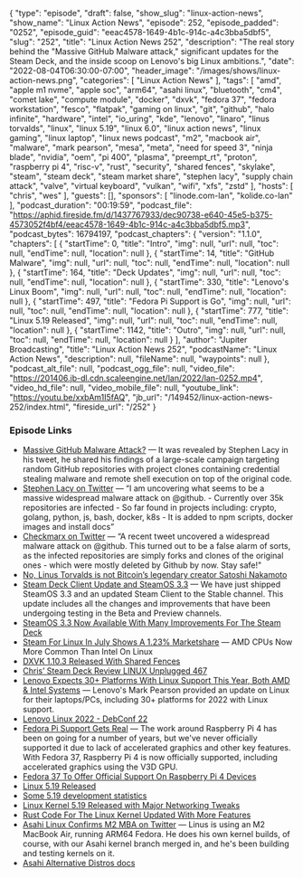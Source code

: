 {
  "type": "episode",
  "draft": false,
  "show_slug": "linux-action-news",
  "show_name": "Linux Action News",
  "episode": 252,
  "episode_padded": "0252",
  "episode_guid": "eeac4578-1649-4b1c-914c-a4c3bba5dbf5",
  "slug": "252",
  "title": "Linux Action News 252",
  "description": "The real story behind the \"Massive GitHub Malware attack,\" significant updates for the Steam Deck, and the inside scoop on Lenovo's big Linux ambitions.",
  "date": "2022-08-04T06:30:00-07:00",
  "header_image": "/images/shows/linux-action-news.png",
  "categories": [
    "Linux Action News"
  ],
  "tags": [
    "amd",
    "apple m1 nvme",
    "apple soc",
    "arm64",
    "asahi linux",
    "bluetooth",
    "cm4",
    "comet lake",
    "compute module",
    "docker",
    "dxvk",
    "fedora 37",
    "fedora workstation",
    "fesco",
    "flatpak",
    "gaming on linux",
    "git",
    "github",
    "halo infinite",
    "hardware",
    "intel",
    "io_uring",
    "kde",
    "lenovo",
    "linaro",
    "linus torvalds",
    "linux",
    "linux 5.19",
    "linux 6.0",
    "linux action news",
    "linux gaming",
    "linux laptop",
    "linux news podcast",
    "m2",
    "macbook air",
    "malware",
    "mark pearson",
    "mesa",
    "meta",
    "need for speed 3",
    "ninja blade",
    "nvidia",
    "oem",
    "pi 400",
    "plasma",
    "preempt_rt",
    "proton",
    "raspberry pi 4",
    "risc-v",
    "rust",
    "security",
    "shared fences",
    "skylake",
    "steam",
    "steam deck",
    "steam market share",
    "stephen lacy",
    "supply chain attack",
    "valve",
    "virtual keyboard",
    "vulkan",
    "wifi",
    "xfs",
    "zstd"
  ],
  "hosts": [
    "chris",
    "wes"
  ],
  "guests": [],
  "sponsors": [
    "linode.com-lan",
    "kolide.co-lan"
  ],
  "podcast_duration": "00:19:59",
  "podcast_file": "https://aphid.fireside.fm/d/1437767933/dec90738-e640-45e5-b375-4573052f4bf4/eeac4578-1649-4b1c-914c-a4c3bba5dbf5.mp3",
  "podcast_bytes": 16794197,
  "podcast_chapters": {
    "version": "1.1.0",
    "chapters": [
      {
        "startTime": 0,
        "title": "Intro",
        "img": null,
        "url": null,
        "toc": null,
        "endTime": null,
        "location": null
      },
      {
        "startTime": 14,
        "title": "GitHub Malware",
        "img": null,
        "url": null,
        "toc": null,
        "endTime": null,
        "location": null
      },
      {
        "startTime": 164,
        "title": "Deck Updates",
        "img": null,
        "url": null,
        "toc": null,
        "endTime": null,
        "location": null
      },
      {
        "startTime": 330,
        "title": "Lenovo's Linux Boom",
        "img": null,
        "url": null,
        "toc": null,
        "endTime": null,
        "location": null
      },
      {
        "startTime": 497,
        "title": "Fedora Pi Support is Go",
        "img": null,
        "url": null,
        "toc": null,
        "endTime": null,
        "location": null
      },
      {
        "startTime": 777,
        "title": "Linux 5.19 Released",
        "img": null,
        "url": null,
        "toc": null,
        "endTime": null,
        "location": null
      },
      {
        "startTime": 1142,
        "title": "Outro",
        "img": null,
        "url": null,
        "toc": null,
        "endTime": null,
        "location": null
      }
    ],
    "author": "Jupiter Broadcasting",
    "title": "Linux Action News 252",
    "podcastName": "Linux Action News",
    "description": null,
    "fileName": null,
    "waypoints": null
  },
  "podcast_alt_file": null,
  "podcast_ogg_file": null,
  "video_file": "https://201406.jb-dl.cdn.scaleengine.net/lan/2022/lan-0252.mp4",
  "video_hd_file": null,
  "video_mobile_file": null,
  "youtube_link": "https://youtu.be/xxbAm1I5fAQ",
  "jb_url": "/149452/linux-action-news-252/index.html",
  "fireside_url": "/252"
}


### Episode Links

  * [Massive GitHub Malware Attack?](https://checkmarx.com/blog/large-scale-campaign-created-fake-github-projects-clones-with-fake-commit-added-malware/ "Massive GitHub Malware Attack?") — It was revealed by Stephen Lacy in his tweet, he shared his findings of a large-scale campaign targeting random GitHub repositories with project clones containing credential stealing malware and remote shell execution on top of the original code.
  * [Stephen Lacy on Twitter](https://nitter.it/stephenlacy/status/1554697077430505473 "Stephen Lacy on Twitter") — “I am uncovering what seems to be a massive widespread malware attack on @github. - Currently over 35k repositories are infected - So far found in projects including: crypto, golang, python, js, bash, docker, k8s - It is added to npm scripts, docker images and install docs”
  * [Checkmarx on Twitter](https://twitter.com/Checkmarx/status/1554795289256419330 "Checkmarx on Twitter") — “A recent tweet uncovered a widespread malware attack on @github. This turned out to be a false alarm of sorts, as the infected repositories are simply forks and clones of the original ones - which were mostly deleted by Github by now. Stay safe!"
  * [No, Linus Torvalds is not Bitcoin’s legendary creator Satoshi Nakamoto](https://www.zdnet.com/finance/linus-torvalds-is-not-bitcoins-legendary-creator-satoshi-nakamoto/ "No, Linus Torvalds is not Bitcoin’s legendary creator Satoshi Nakamoto")
  * [Steam Deck Client Update and SteamOS 3.3](https://steamcommunity.com/games/1675200/announcements/detail/3401924854795478415 "Steam Deck Client Update and SteamOS 3.3") — We have just shipped SteamOS 3.3 and an updated Steam Client to the Stable channel. This update includes all the changes and improvements that have been undergoing testing in the Beta and Preview channels.
  * [SteamOS 3.3 Now Available With Many Improvements For The Steam Deck](https://www.phoronix.com/news/Steam-OS-3.3-Steam-Deck "SteamOS 3.3 Now Available With Many Improvements For The Steam Deck")
  * [Steam For Linux In July Shows A 1.23% Marketshare](https://www.phoronix.com/news/Steam-Linux-July-2022 "Steam For Linux In July Shows A 1.23% Marketshare") — AMD CPUs Now More Common Than Intel On Linux
  * [DXVK 1.10.3 Released With Shared Fences](https://www.phoronix.com/news/DXVK-1.10.3-Released "DXVK 1.10.3 Released With Shared Fences")
  * [Chris’ Steam Deck Review LINUX Unplugged 467](https://linuxunplugged.com/467 "Chris’ Steam Deck Review LINUX Unplugged 467")
  * [Lenovo Expects 30+ Platforms With Linux Support This Year, Both AMD & Intel Systems](https://www.phoronix.com/news/Lenovo-Linux-2022-State "Lenovo Expects 30+ Platforms With Linux Support This Year, Both AMD & Intel Systems") — Lenovo's Mark Pearson provided an update on Linux for their laptops/PCs, including 30+ platforms for 2022 with Linux support. 
  * [Lenovo Linux 2022 - DebConf 22](https://debconf22.debconf.org/talks/10-lenovo-linux-2022/ "Lenovo Linux 2022 - DebConf 22")
  * [Fedora Pi Support Gets Real](https://fedoraproject.org/wiki/Changes/RaspberryPi4 "Fedora Pi Support Gets Real") — The work around Raspberry Pi 4 has been on going for a number of years, but we've never officially supported it due to lack of accelerated graphics and other key features. With Fedora 37, Raspberry Pi 4 is now officially supported, including accelerated graphics using the V3D GPU.
  * [Fedora 37 To Offer Official Support On Raspberry Pi 4 Devices](https://www.phoronix.com/news/Raspberry-Pi-4-Fedora-37 "Fedora 37 To Offer Official Support On Raspberry Pi 4 Devices")
  * [Linux 5.19 Released](https://lwn.net/Articles/903033/ "Linux 5.19 Released")
  * [Some 5.19 development statistics](https://lwn.net/Articles/902854/ "Some 5.19 development statistics")
  * [Linux Kernel 5.19 Released with Major Networking Tweaks](https://www.omgubuntu.co.uk/2022/07/linux-kernel-5-19-new-features "Linux Kernel 5.19 Released with Major Networking Tweaks")
  * [Rust Code For The Linux Kernel Updated With More Features](https://www.phoronix.com/news/Rust-v8-For-Linux-Kernel "Rust Code For The Linux Kernel Updated With More Features")
  * [Asahi Linux Confirms M2 MBA on Twitter](https://twitter.com/AsahiLinux/status/1554282555045969921 "Asahi Linux Confirms M2 MBA on Twitter") — Linus is using an M2 MacBook Air, running ARM64 Fedora. He does his own kernel builds, of course, with our Asahi kernel branch merged in, and he's been building and testing kernels on it. 
  * [Asahi Alternative Distros docs](https://github.com/AsahiLinux/docs/wiki/SW%3AAlternative-Distros "Asahi Alternative Distros docs")


